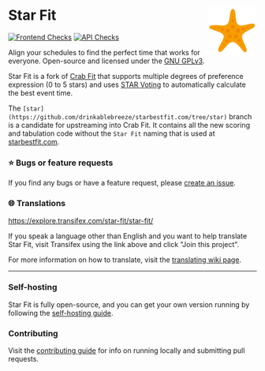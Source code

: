 # Star Fit <img width="100" align="right" src="frontend/src/res/logo.svg" alt="avatar">

[![Frontend Checks](https://github.com/drinkablebreeze/starbestfit.com/actions/workflows/check_frontend.yml/badge.svg)](https://github.com/drinkablebreeze/starbestfit.com/actions/workflows/check_frontend.yml)
[![API Checks](https://github.com/drinkablebreeze/starbestfit.com/actions/workflows/check_api.yml/badge.svg)](https://github.com/drinkablebreeze/starbestfit.com/actions/workflows/check_api.yml)

Align your schedules to find the perfect time that works for everyone.
Open-source and licensed under the [GNU GPLv3](./LICENSE).

Star Fit is a fork of [Crab Fit](https://github.com/GRA0007/crab.fit) that supports multiple degrees of preference expression (0 to 5 stars) and uses [STAR Voting](https://starvoting.org/star) to automatically calculate the best event time.

The `[star](https://github.com/drinkablebreeze/starbestfit.com/tree/star)` branch is a candidate for upstreaming into Crab Fit. It contains all the new scoring and tabulation code without the `Star Fit` naming that is used at [starbestfit.com](https://starbestfit.com).

### ⭐️ Bugs or feature requests

If you find any bugs or have a feature request, please [create an issue](https://github.com/drinkablebreeze/starbestfit.com/issues/new/choose).

### 🌐 Translations

https://explore.transifex.com/star-fit/star-fit/

If you speak a language other than English and you want to help translate Star Fit, visit Transifex using the link above and click "Join this project".

For more information on how to translate, visit the [translating wiki page](./wiki/Translating).

---

### Self-hosting

Star Fit is fully open-source, and you can get your own version running by following the [self-hosting guide](./wiki/Self%E2%80%90hosting).

### Contributing

Visit the [contributing guide](./CONTRIBUTING.md) for info on running locally and submitting pull requests.
